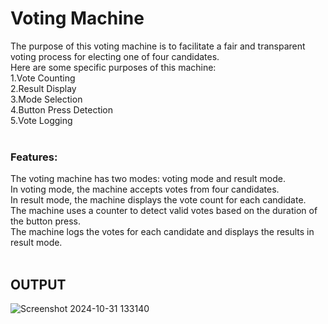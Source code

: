 # Voting Machine
The purpose of this voting machine is to facilitate a fair and transparent voting process for electing one of four candidates.<br/>
Here are some specific purposes of this machine:<br/>
1.Vote Counting<br/>
2.Result Display<br/>
3.Mode Selection<br/>
4.Button Press Detection<br/>
5.Vote Logging<br/>
<br/>
### Features:
The voting machine has two modes: voting mode and result mode.<br/>
In voting mode, the machine accepts votes from four candidates.<br/>
In result mode, the machine displays the vote count for each candidate.<br/>
The machine uses a counter to detect valid votes based on the duration of the button press.<br/>
The machine logs the votes for each candidate and displays the results in result mode.<br/>
<br/>
## OUTPUT
![Screenshot 2024-10-31 133140](https://github.com/user-attachments/assets/e1aa7ba0-8530-4366-8bcf-e45aaf4f2072)
